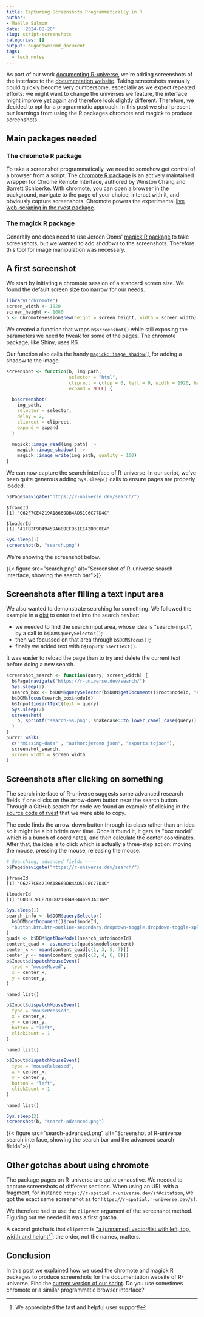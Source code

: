 ```yaml
---
title: Capturing Screenshots Programmatically in R
author: 
- Maëlle Salmon
date: '2024-08-28'
slug: script-screenshots
categories: []
output: hugodown::md_document
tags:
  - tech notes
---
```



As part of our work [documenting R-universe](/blog/2024/04/12/gsod-announcement/), 
we're adding screenshots of the interface to the [documentation website](https://docs.r-universe.org).
Taking screenshots manually could quickly become very cumbersome, especially as we expect repeated efforts: we might want to change the universes we feature, the interface might improve [yet again](/blog/2024/06/12/runiverse-frontend/) and therefore look slightly different.
Therefore, we decided to opt for a programmatic approach.
In this post we shall present our learnings from using the R packages chromote and magick to produce screenshots.

## Main packages needed

### The chromote R package

To take a screenshot programmatically, we need to somehow get control of a browser from a script.
The [chromote R package](https://rstudio.github.io/chromote/) is an actively maintained wrapper for Chrome Remote Interface, authored by Winston Chang and Barrett Schloerke.
With chromote, you can open a browser in the background, navigate to the page of your choice, interact with it, and obviously capture screenshots.
Chromote powers the experimental [live web-scraping in the rvest package](https://rvest.tidyverse.org/reference/read_html_live.html).

### The magick R package

Generally one does need to use Jeroen Ooms' [magick R package](https://docs.ropensci.org/magick/) to take screenshots, but we wanted to add _shadows_ to the screenshots.
Therefore this tool for image manipulation was necessary.

## A first screenshot

We start by initiating a chromote session of a standard screen size.
We found the default screen size too narrow for our needs.


``` r
library("chromote")
screen_width <- 1920
screen_height <- 1080
b <- ChromoteSession$new(height = screen_height, width = screen_width)
```

We created a function that wraps `b$screenshot()` while still exposing 
the parameters we need to tweak for some of the pages.
The chromote package, like Shiny, uses R6.

Our function also calls the handy [`magick::image_shadow()`](https://docs.ropensci.org/magick/reference/composite.html) for adding a shadow to the image.


``` r
screenshot <- function(b, img_path,
                       selector = "html",
                       cliprect = c(top = 0, left = 0, width = 1920, height = 1080),
                       expand = NULL) {

  b$screenshot(
    img_path,
    selector = selector,
    delay = 2,
    cliprect = cliprect,
    expand = expand
  )

  magick::image_read(img_path) |>
    magick::image_shadow() |>
    magick::image_write(img_path, quality = 100)
}
```

We can now capture the search interface of R-universe.
In our script, we've been quite generous adding `Sys.sleep()` calls to ensure pages are properly loaded.


``` r
b$Page$navigate("https://r-universe.dev/search/")
```

```
$frameId
[1] "C62F7CE4219A18669DB4AD51C6C77D4C"

$loaderId
[1] "A1FB2F9049459A689EF961EE42D0C0E4"
```

``` r
Sys.sleep(1)
screenshot(b, "search.png")
```

We're showing the screenshot below.

{{< figure src="search.png" alt="Screenshot of R-universe search interface, showing the search bar">}}

## Screenshots after filling a text input area

We also wanted to demonstrate searching for something.
We followed the example in a [gist](https://gist.github.com/oganm/50a8020f718842aa3eee04dcfd57c198) to enter text into the search navbar: 

- we needed to find the search input area, whose idea is "search-input", by a call to `b$DOM$querySelector()`;
- then we focussed on that area through `b$DOM$focus()`;
- finally we added text with `b$Input$insertText()`.

It was easier to reload the page than to try and delete the current text before doing a new search.


``` r
screenshot_search <- function(query, screen_width) {
  b$Page$navigate("https://r-universe.dev/search/")
  Sys.sleep(2)
  search_box <- b$DOM$querySelector(b$DOM$getDocument()$root$nodeId, "#search-input")
  b$DOM$focus(search_box$nodeId)
  b$Input$insertText(text = query)
  Sys.sleep(2)
  screenshot(
    b, sprintf("search-%s.png", snakecase::to_lower_camel_case(query))
  )
}
purrr::walk(
  c('"missing-data"', "author:jeroen json", "exports:tojson"),
  screenshot_search,
  screen_width = screen_width
)
```

## Screenshots after clicking on something

The search interface of R-universe suggests some advanced research fields if one clicks on the arrow-down button near the search button.
Through a GitHub search for code we found an example of clicking in the [source code of rvest](https://github.com/tidyverse/rvest/blob/c9be5b8dd9d672e84dd0dc515e3a37ab5c03111f/R/live.R#L145) that we were able to copy.

The code finds the arrow-down button through its class rather than an idea so it might be a bit brittle over time.
Once it found it, it gets its "box model" which is a bunch of coordinates, and then calculate the center coordinates.
After that, the idea is to click which is actually a three-step action: moving the mouse, pressing the mouse, releasing the mouse.



``` r
# Searching, advanced fields ----
b$Page$navigate("https://r-universe.dev/search/")
```

```
$frameId
[1] "C62F7CE4219A18669DB4AD51C6C77D4C"

$loaderId
[1] "C033C7ECF7D0D0218849B446993A3169"
```

``` r
Sys.sleep(1)
search_info <- b$DOM$querySelector(
  b$DOM$getDocument()$root$nodeId,
  "button.btn.btn-outline-secondary.dropdown-toggle.dropdown-toggle-split"
)
quads <- b$DOM$getBoxModel(search_info$nodeId)
content_quad <- as.numeric(quads$model$content)
center_x <- mean(content_quad[c(1, 3, 5, 7)])
center_y <- mean(content_quad[c(2, 4, 6, 8)])
b$Input$dispatchMouseEvent(
  type = "mouseMoved",
  x = center_x,
  y = center_y,
)
```

```
named list()
```

``` r
b$Input$dispatchMouseEvent(
  type = "mousePressed",
  x = center_x,
  y = center_y,
  button = "left",
  clickCount = 1
)
```

```
named list()
```

``` r
b$Input$dispatchMouseEvent(
  type = "mouseReleased",
  x = center_x,
  y = center_y,
  button = "left",
  clickCount = 1
)
```

```
named list()
```

``` r
Sys.sleep(2)
screenshot(b, "search-advanced.png")
```

{{< figure src="search-advanced.png" alt="Screenshot of R-universe search interface, showing the search bar and the advanced search fields">}}

## Other gotchas about using chromote

The package pages on R-universe are quite exhaustive. 
We needed to capture screenshots of different sections.
When using an URL with a fragment, for instance `https://r-spatial.r-universe.dev/sf#citation`, 
we got the exact same screenshot as for `https://r-spatial.r-universe.dev/sf`.

We therefore had to use the `cliprect` argument of the screenshot method.
Figuring out we needed it was a first gotcha.

A second gotcha is that `cliprect` is ["a (unnamed) vector/list with left, top, width and height"](https://github.com/rstudio/chromote/issues/168#issuecomment-2302422282)[^support]:
the order, not the names, matters.

[^support]: We appreciated the fast and helpful user support!

## Conclusion

In this post we explained how we used the chromote and magick R packages to produce screenshots for the documentation website of R-universe.
Find the [current version of our script](https://github.com/r-universe-org/hitchhikers-guide/blob/main/R/screenshots.R).
Do you use sometimes chromote or a similar programmatic browser interface?
